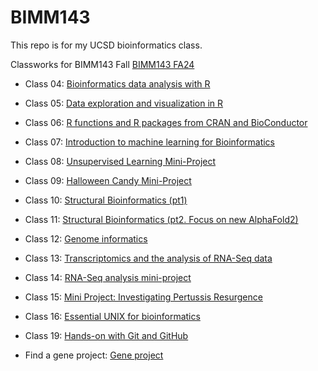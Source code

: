 # BIMM143

This repo is for my UCSD bioinformatics class.


Classworks for BIMM143 Fall [BIMM143 FA24](https://bioboot.github.io/bimm143_F24/)

-   Class 04: [Bioinformatics data analysis with R](https://github.com/LeslieW024/BIMM143/tree/main/Class04)

-   Class 05: [Data exploration and visualization in R](https://github.com/LeslieW024/BIMM143/tree/main/Class05)

-   Class 06: [R functions and R packages from CRAN and BioConductor](https://github.com/LeslieW024/BIMM143/tree/main/Class06)

-   Class 07: [Introduction to machine learning for Bioinformatics](https://github.com/LeslieW024/BIMM143/tree/main/Class07)

-   Class 08: [Unsupervised Learning Mini-Project](https://github.com/LeslieW024/BIMM143/tree/main/Class08)

-   Class 09: [Halloween Candy Mini-Project](https://github.com/LeslieW024/BIMM143/tree/main/Class09)

-   Class 10: [Structural Bioinformatics (pt1)](https://github.com/LeslieW024/BIMM143/tree/main/Class10)

-   Class 11: [Structural Bioinformatics (pt2. Focus on new AlphaFold2)](https://github.com/LeslieW024/BIMM143/tree/main/Class11)

-   Class 12: [Genome informatics](https://github.com/LeslieW024/BIMM143/tree/main/Class12)

-   Class 13: [Transcriptomics and the analysis of RNA-Seq data](https://github.com/LeslieW024/BIMM143/tree/main/Class13)

-   Class 14: [RNA-Seq analysis mini-project](https://github.com/LeslieW024/BIMM143/tree/main/Class14)

-   Class 15: [Mini Project: Investigating Pertussis Resurgence](https://github.com/LeslieW024/BIMM143/tree/main/Class15)

-   Class 16: [Essential UNIX for bioinformatics](https://github.com/LeslieW024/BIMM143/tree/main/Class16)

-   Class 19: [Hands-on with Git and GitHub](https://github.com/LeslieW024/BIMM143/tree/main/Class19)

-   Find a gene project: [Gene project](https://github.com/LeslieW024/BIMM143/tree/main/Find%20a%20gene%20project)

